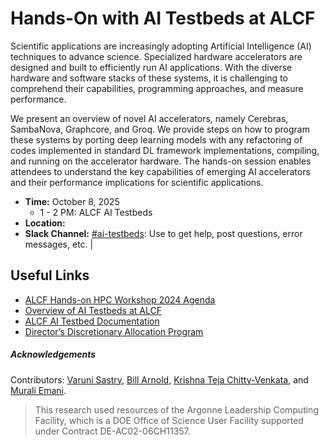 # Hands-On with AI Testbeds at ALCF 

Scientific applications are increasingly adopting Artificial Intelligence (AI) techniques to advance science. Specialized hardware accelerators are designed and built to efficiently run AI applications. With the diverse hardware and software stacks of these systems, it is challenging to comprehend their capabilities, programming approaches, and measure performance. 

We present an overview of novel AI accelerators, namely Cerebras, SambaNova, Graphcore, and Groq. We provide steps on how to program these systems by porting deep learning models with any refactoring of codes implemented in standard DL framework implementations, compiling, and running on the accelerator hardware. The hands-on session enables attendees to understand the key capabilities of emerging AI accelerators and their performance implications for scientific applications.

* **Time:** October 8, 2025
  * 1 - 2 PM: ALCF AI Testbeds
* **Location:** 
* **Slack Channel:** [#ai-testbeds](https://join.slack.com/share/enQtNzk0NTczODk1MzIzNy03ODEyOTEyZjUzOWNhODZkMGE0YWY2YTRlZTkyZDZhMGQ1ZDVlMWYyYzI1NGRkM2QwMjZmZmQ4ZTI0ZGUzMGEz): Use to get help, post questions, error messages, etc.             |


## Useful Links 

+ [ALCF Hands-on HPC Workshop 2024 Agenda](https://www.alcf.anl.gov/events/2024-alcf-hands-hpc-workshop)
+ [Overview of AI Testbeds at ALCF](https://www.alcf.anl.gov/alcf-ai-testbed)
+ [ALCF AI Testbed Documentation](https://docs.alcf.anl.gov/ai-testbed/getting-started/)
+ [Director’s Discretionary Allocation Program](https://www.alcf.anl.gov/science/directors-discretionary-allocation-program)

##### Acknowledgements

Contributors: [Varuni Sastry](https://www.alcf.anl.gov/about/people/varuni-katti-sastry), [Bill Arnold](https://www.alcf.anl.gov/about/people/bill-arnold), [Krishna Teja Chitty-Venkata](https://krishnateja95.github.io/), and [Murali Emani](https://memani1.github.io/).

> This research used resources of the Argonne Leadership Computing Facility, which is a DOE Office of Science User Facility supported under Contract DE-AC02-06CH11357.
